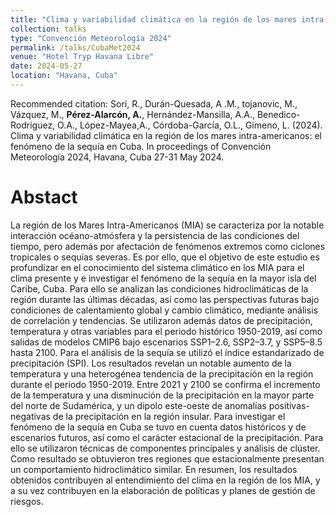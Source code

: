 ```yaml
---
title: "Clima y variabilidad climática en la región de los mares intra-americanos: el fenómeno de la sequía en Cuba"
collection: talks
type: "Convención Meteorología 2024"
permalink: /talks/CubaMet2024
venue: "Hotel Tryp Havana Libre"
date: 2024-05-27
location: "Havana, Cuba"
---
```


Recommended citation: Sorí, R., Durán-Quesada, A .M., tojanovic, M., Vázquez, M., <b>Pérez-Alarcón, A.</b>, Hernández-Mansilla, A.A., Benedico-Rodríguez, O.A., López-Mayea,A., Córdoba-García, O.L., Gimeno, L. (2024). Clima y variabilidad climática en la región de los mares intra-americanos: el fenómeno de la sequía en Cuba. In proceedings of Convención Meteorología 2024, Havana, Cuba 27-31  May 2024.


# Abstact

La región de los Mares Intra-Americanos (MIA) se caracteriza por la notable interacción océano-atmósfera y la persistencia de las condiciones del tiempo, pero además por afectación de fenómenos extremos como ciclones tropicales o sequías severas. Es por ello, que el objetivo de este estudio es profundizar en el conocimiento del sistema climático en los MIA para el clima presente y e investigar el fenómeno de la sequía en la mayor isla del Caribe, Cuba. Para ello se analizan las condiciones hidroclimáticas de la región durante las últimas décadas, así como las perspectivas futuras bajo condiciones de calentamiento global y cambio climático, mediante análisis de correlación y tendencias. Se utilizaron además datos de precipitación, temperatura y otras variables para el periodo histórico 1950-2019, así como salidas de modelos CMIP6 bajo escenarios SSP1–2.6, SSP2–3.7, y SSP5–8.5 hasta 2100.  Para el análisis de la sequía se utilizó el índice estandarizado de precipitación (SPI). Los resultados revelan un notable aumento de la temperatura y una heterogénea tendencia de la precipitación en la región durante el periodo 1950-2019. Entre 2021 y 2100 se confirma el incremento de la temperatura y una disminución de la precipitación en la mayor parte del norte de Sudamérica, y un dipolo este-oeste de anomalías positivas-negativas de la precipitación en la región insular. Para investigar el fenómeno de la sequía en Cuba se tuvo en cuenta datos históricos y de escenarios futuros, así como el carácter estacional de la precipitación. Para ello se utilizaron técnicas de componentes principales y análisis de clúster. Como resultado se obtuvieron tres regiones que estacionalmente presentan un comportamiento hidroclimático similar. En resumen, los resultados obtenidos contribuyen al entendimiento del clima en la región de los MIA, y a su vez contribuyen en la elaboración de políticas y planes de gestión de riesgos. 
